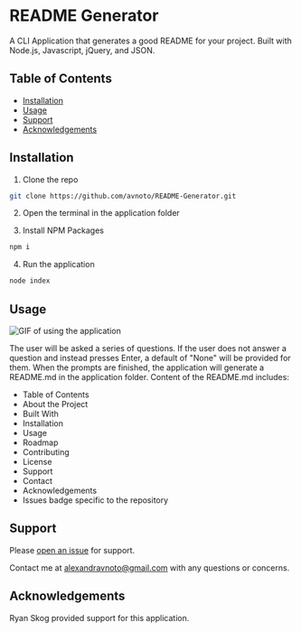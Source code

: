 # README Generator

A CLI Application that generates a good README for your project. Built with Node.js, Javascript, jQuery, and JSON.

## Table of Contents

- [Installation](#installation)
- [Usage](#usage)
- [Support](#support)
- [Acknowledgements](#acknowledgements)

## Installation

1. Clone the repo

```sh
git clone https://github.com/avnoto/README-Generator.git
```

2. Open the terminal in the application folder

3. Install NPM Packages

```sh
npm i
```

4. Run the application

```sh
node index
```

## Usage

<img src="applicationgif.gif" alt="GIF of using the application"/>

The user will be asked a series of questions. If the user does not answer a question and instead presses Enter, a default of "None" will be provided for them. When the prompts are finished, the application will generate a README.md in the application folder. Content of the README.md includes:

- Table of Contents
- About the Project
- Built With
- Installation
- Usage
- Roadmap
- Contributing
- License
- Support
- Contact
- Acknowledgements
- Issues badge specific to the repository

## Support

Please [open an issue](https://github.com/avnoto/README-Generator/issues/new) for support.

Contact me at alexandravnoto@gmail.com with any questions or concerns.

## Acknowledgements

Ryan Skog provided support for this application.
